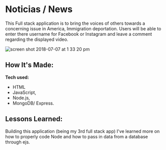 # Noticias / News
This Full stack application is to bring the voices of others towards a concerning issue in America, Immigration deportation. Users will be able to enter there username for Facebook or Instagram and leave a comment regarding the displayed video.

![screen shot 2018-07-07 at 1 33 20 pm](https://user-images.githubusercontent.com/39247861/42413246-71279fda-81ea-11e8-8be7-de75a018c007.png)


## How It's Made:
**Tech used:**
* HTML
* JavaScript,
* Node.js,
* MongoDB/ Express.


## Lessons Learned:
Building this application (being my 3rd full stack app) I've learned more on how to properly code Node and how to pass in data from a database through ejs.
